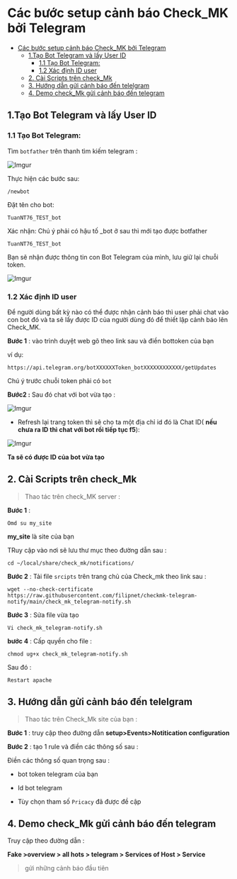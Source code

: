 # Các bước setup cảnh báo Check_MK bởi Telegram

- [Các bước setup cảnh báo Check_MK bởi Telegram](#các-bước-setup-cảnh-báo-check_mk-bởi-telegram)
  - [1.Tạo Bot Telegram và lấy User ID](#1tạo-bot-telegram-và-lấy-user-id)
    - [1.1 Tạo Bot Telegram:](#11-tạo-bot-telegram)
    - [1.2 Xác định ID user](#12-xác-định-id-user)
  - [2. Cài Scripts trên check_Mk](#2-cài-scripts-trên-check_mk)
  - [3. Hướng dẫn gửi cảnh báo đến telelgram](#3-hướng-dẫn-gửi-cảnh-báo-đến-telelgram)
  - [4. Demo check_Mk gửi cảnh báo đến telegram](#4-demo-check_mk-gửi-cảnh-báo-đến-telegram)



## 1.Tạo Bot Telegram và lấy User ID

### 1.1 Tạo Bot Telegram:

Tìm `botfather` trên thanh tìm kiếm telegram :

![Imgur](https://i.imgur.com/wYgDDm1.png)

Thực hiện các bước sau:

`/newbot`

Đặt tên cho bot:

`TuanNT76_TEST_bot`

Xác nhận: Chú ý phải có hậu tố _bot ở sau thì mới tạo được botfather

`TuanNT76_TEST_bot`

Bạn sẽ nhận được thông tin con Bot Telegram của mình, lưu giữ lại chuỗi token.

![Imgur](https://i.imgur.com/x8M5uBi.png)

### 1.2 Xác định ID user 

Để người dùng bất kỳ nào có thể được nhận cảnh báo thì user phải chat vào con bot đó và ta sẽ lấy được ID của người dùng đó để thiết lập cảnh báo lên Check_MK.



**Bước 1** : vào trình duyệt web gõ theo link sau và điền bottoken của bạn 

ví dụ: 

```
https://api.telegram.org/botXXXXXXToken_botXXXXXXXXXXXX/getUpdates
```


Chú ý trước chuỗi token phải có `bot`

**Bước2 :** Sau đó chat với bot vừa tạo  :

 ![Imgur](https://i.imgur.com/qjMva5U.png)


- Refresh lại trang token thì sẽ cho ta một địa chỉ id đó là Chat ID( **nếu chưa ra ID thì chat với bot rồi tiếp tục f5**):

![Imgur](https://i.imgur.com/JdQQLRT.png)


**Ta sẽ có được ID của bot vừa tạo**

## 2. Cài Scripts trên check_Mk 

> Thao tác trên  check_MK server :

**Bước 1** :

```
Omd su my_site
```

**my_site** là site của bạn 

TRuy cập vào nơi sẽ lưu thư mục theo đường dẫn sau :

```
cd ~/local/share/check_mk/notifications/
```

**Bước 2** : Tải file ``srcipts`` trên trang chủ của Check_mk theo link sau :

```
wget --no-check-certificate https://raw.githubusercontent.com/filipnet/checkmk-telegram-notify/main/check_mk_telegram-notify.sh
```
**Bước 3** : Sửa file vừa tạo 

```
Vi check_mk_telegram-notify.sh
```

**bước 4** : Cấp quyền cho file :

```
chmod ug+x check_mk_telegram-notify.sh
```
Sau đó :

```
Restart apache
```


## 3. Hướng dẫn gửi cảnh báo đến telelgram

>Thao tác trên Check_Mk site của bạn :

**Bước 1** : truy cập theo đường dẫn **setup>Events>Notitication configuration**

**Bước 2** : tạo 1 rule và điền các thông số sau  :

Điền các thông số quan trọng sau :

- bot token telegram của bạn 

- Id bot telegram

- Tùy chọn tham số ``Pricacy`` đã được đề cập

## 4. Demo check_Mk gửi cảnh báo đến telegram 

Truy cập theo đường dẫn :

**Fake >overview > all hots > telegram > Services of Host > Service**

> gửi những cảnh báo đầu tiên 


